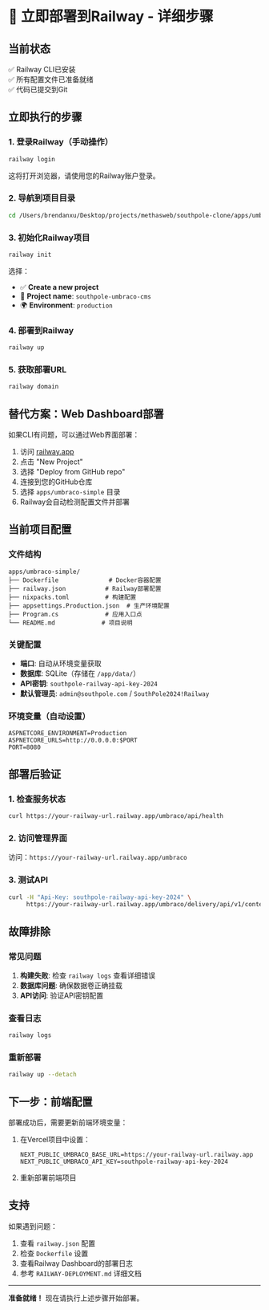# 🚀 立即部署到Railway - 详细步骤

## 当前状态
✅ Railway CLI已安装  
✅ 所有配置文件已准备就绪  
✅ 代码已提交到Git  

## 立即执行的步骤

### 1. 登录Railway（手动操作）
```bash
railway login
```
这将打开浏览器，请使用您的Railway账户登录。

### 2. 导航到项目目录
```bash
cd /Users/brendanxu/Desktop/projects/methasweb/southpole-clone/apps/umbraco-simple
```

### 3. 初始化Railway项目
```bash
railway init
```
选择：
- ✅ **Create a new project**
- 📝 **Project name**: `southpole-umbraco-cms`
- 🌍 **Environment**: `production`

### 4. 部署到Railway
```bash
railway up
```

### 5. 获取部署URL
```bash
railway domain
```

## 替代方案：Web Dashboard部署

如果CLI有问题，可以通过Web界面部署：

1. 访问 [railway.app](https://railway.app)
2. 点击 "New Project"
3. 选择 "Deploy from GitHub repo"
4. 连接到您的GitHub仓库
5. 选择 `apps/umbraco-simple` 目录
6. Railway会自动检测配置文件并部署

## 当前项目配置

### 文件结构
```
apps/umbraco-simple/
├── Dockerfile              # Docker容器配置
├── railway.json           # Railway部署配置
├── nixpacks.toml          # 构建配置
├── appsettings.Production.json  # 生产环境配置
├── Program.cs             # 应用入口点
└── README.md             # 项目说明
```

### 关键配置
- **端口**: 自动从环境变量获取
- **数据库**: SQLite（存储在 `/app/data/`）
- **API密钥**: `southpole-railway-api-key-2024`
- **默认管理员**: `admin@southpole.com` / `SouthPole2024!Railway`

### 环境变量（自动设置）
```
ASPNETCORE_ENVIRONMENT=Production
ASPNETCORE_URLS=http://0.0.0.0:$PORT
PORT=8080
```

## 部署后验证

### 1. 检查服务状态
```bash
curl https://your-railway-url.railway.app/umbraco/api/health
```

### 2. 访问管理界面
访问：`https://your-railway-url.railway.app/umbraco`

### 3. 测试API
```bash
curl -H "Api-Key: southpole-railway-api-key-2024" \
     https://your-railway-url.railway.app/umbraco/delivery/api/v1/content
```

## 故障排除

### 常见问题
1. **构建失败**: 检查 `railway logs` 查看详细错误
2. **数据库问题**: 确保数据卷正确挂载
3. **API访问**: 验证API密钥配置

### 查看日志
```bash
railway logs
```

### 重新部署
```bash
railway up --detach
```

## 下一步：前端配置

部署成功后，需要更新前端环境变量：

1. 在Vercel项目中设置：
   ```
   NEXT_PUBLIC_UMBRACO_BASE_URL=https://your-railway-url.railway.app
   NEXT_PUBLIC_UMBRACO_API_KEY=southpole-railway-api-key-2024
   ```

2. 重新部署前端项目

## 支持

如果遇到问题：
1. 查看 `railway.json` 配置
2. 检查 `Dockerfile` 设置
3. 查看Railway Dashboard的部署日志
4. 参考 `RAILWAY-DEPLOYMENT.md` 详细文档

---

**准备就绪！** 现在请执行上述步骤开始部署。